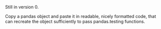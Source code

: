 Still in version 0.

Copy a pandas object and paste it in readable, nicely formatted code,
that can recreate the object sufficiently to pass pandas.testing functions.

